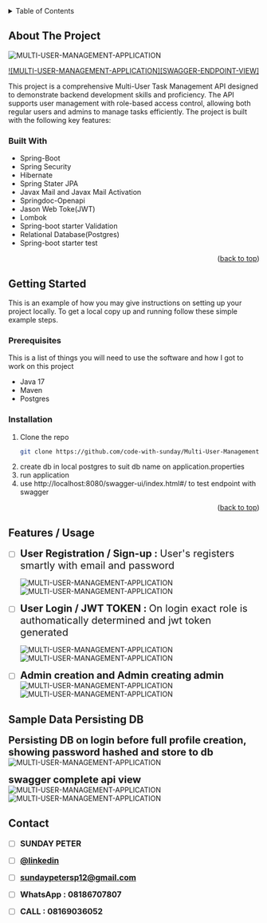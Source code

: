 <!-- TABLE OF CONTENTS -->
<details>
  <summary>Table of Contents</summary>
  <ol>
    <li>
      <a href="#about-the-project">About The Project</a>
    <li>
      <a href="#about-the-project">Built With</a>
    <li>
      <a href="#about-the-project">Getting Started</a>
    <li>
      <a href="#about-the-project">Features/Usage</a>
    <li>
      <a href="#about-the-project">Sample Test</a>
    <li>
      <a href="#about-the-project">Sample Data Persisting DB</a>
    <li>
      <a href="#about-the-project">Contact</a>
  </ol>
</details>

<!-- ABOUT THE PROJECT -->
## About The Project

![MULTI-USER-MANAGEMENT-APPLICATION](image.png)

[![MULTI-USER-MANAGEMENT-APPLICATION][SWAGGER-ENDPOINT-VIEW]](image.png)

This project is a comprehensive Multi-User Task Management API designed to demonstrate backend development skills and proficiency. The API supports user management with role-based access control, allowing both regular users and admins to manage tasks efficiently. The project is built with the following key features:


### Built With

* Spring-Boot
* Spring Security
* Hibernate
* Spring Stater JPA
* Javax Mail and Javax Mail Activation
* Springdoc-Openapi
* Jason Web Toke(JWT)
* Lombok
* Spring-boot starter Validation
* Relational Database(Postgres)
* Spring-boot starter test


<p align="right">(<a href="#readme-top">back to top</a>)</p>

<!-- GETTING STARTED -->
## Getting Started

This is an example of how you may give instructions on setting up your project locally.
To get a local copy up and running follow these simple example steps.

### Prerequisites

This is a list of things you will need to use the software and how I got to work on this project
* Java 17
* Maven
* Postgres

### Installation

1. Clone the repo
   ```sh
   git clone https://github.com/code-with-sunday/Multi-User-Management-App.git
   ```
2. create db in local postgres to suit db name on application.properties
3. run application
3. use http://localhost:8080/swagger-ui/index.html#/ to test endpoint with swagger
   

<p align="right">(<a href="#readme-top">back to top</a>)</p>


<!-- USAGE EXAMPLES -->
## Features / Usage

- [ ] <span style="font-size: 20px; font-weight: bold;">User Registration / Sign-up : </span>
<span style="font-size: 20px; ">User's registers smartly with email and password</span>

  ![MULTI-USER-MANAGEMENT-APPLICATION](sign_up.png)
  ![MULTI-USER-MANAGEMENT-APPLICATION](response_signup.png)


- [ ] <span style="font-size: 20px; font-weight: bold;">User Login / JWT TOKEN : </span>
 <span style="font-size: 20px; ">On login exact role is authomatically determined and jwt token generated</span>

  ![MULTI-USER-MANAGEMENT-APPLICATION](login_request.png)
  ![MULTI-USER-MANAGEMENT-APPLICATION](login_response.png)

- [ ] <span style="font-size: 20px; font-weight: bold;">Admin creation and Admin creating admin</span>
  ![MULTI-USER-MANAGEMENT-APPLICATION](./admin_created.png)
  ![MULTI-USER-MANAGEMENT-APPLICATION](./admin_creating_admin.png)

  
<!-- DB -->
## Sample Data Persisting DB
<span style="font-size: 20px; font-weight: bold;">Persisting DB on login before full profile creation, showing password hashed and store to db</span>
![MULTI-USER-MANAGEMENT-APPLICATION](user_data_db.png)

<span style="font-size: 20px; font-weight: bold;">swagger complete api view</span>
![MULTI-USER-MANAGEMENT-APPLICATION](swagger_API_VIEW.png)
![MULTI-USER-MANAGEMENT-APPLICATION](swagger_api_view_2.png)





<!-- CONTACT -->
## Contact
- [ ] <span style="font-size: 16px; font-weight: bold;">SUNDAY PETER</span>

- [ ] <span style="font-size: 16px; font-weight: bold;">[@linkedin](https://www.linkedin.com/in/sundaypeter1/)</span>

- [ ] <span style="font-size: 16px; font-weight: bold;">sundaypetersp12@gmail.com</span>

- [ ] <span style="font-size: 16px; font-weight: bold;">WhatsApp : 08186707807</span>

- [ ] <span style="font-size: 16px; font-weight: bold;">CALL : 08169036052</span>